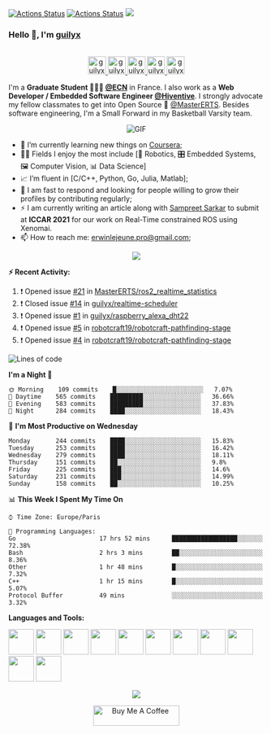 [![Actions Status](https://github.com/guilyx/guilyx/workflows/wakatime-stats/badge.svg)](https://github.com/guilyx/guilyx/actions)
[![Actions Status](https://github.com/guilyx/guilyx/workflows/update-gh-activity/badge.svg)](https://github.com/guilyx/guilyx/actions)
![](https://visitor-badge.glitch.me/badge?page_id=guilyx.guilyx)

### Hello 👋, I'm [guilyx](https://guilyx.github.io) 

<p align="center">
<br/>
<a href="https://twitter.com/spida_rwin">
  <img alt="guilyx | Twitter" width="35px" src="https://image.flaticon.com/icons/svg/2111/2111703.svg" />
</a>
<a href="https://www.linkedin.com/in/erwinlejeune-lkn">
  <img alt="guilyx's LinkdeIN" width="35px" src="https://image.flaticon.com/icons/svg/2111/2111465.svg" />
</a>
<a href="https://www.facebook.com/erwin.lejeune">
  <img alt="guilyx's Facebook" width="35px" src="https://image.flaticon.com/icons/svg/2111/2111342.svg" />
</a>
<a href="https://www.instagram.com/spid_erwin">
  <img alt="guilyx's Instagram" width="35px" src="https://image.flaticon.com/icons/svg/2111/2111421.svg" />
</a>
<a href="https://open.spotify.com/user/11147618695?si=zZFn6uAGRLyoU02lsG50GA">
  <img alt="guilyx's Spotify" width="35px" src="https://image.flaticon.com/icons/svg/2111/2111627.svg" />
</a>
</p>

I'm a **Graduate Student 👨🏽‍💼 [@ECN](https://www.ec-nantes.fr)** in France. I also work as a **Web Developer / Embedded Software Engineer [@Hiventive](https://www.hiventive.com)**. I strongly advocate my fellow classmates to get into Open Source 📢 [@MasterERTS](https://github.com/MasterERTS). Besides software engineering, I'm a Small Forward in my Basketball Varsity team.

<p align="center">
<img align="center" alt="GIF" src="https://media1.tenor.com/images/1c6140897565e34a4e98f618e220dc0d/tenor.gif?itemid=9358372" />
</p>

- 📖 I’m currently learning new things on [Coursera](https://www.coursera.org);
- 🤹🏽 Fields I enjoy the most include [🤖 Robotics, 🎛 Embedded Systems, 🖼 Computer Vision, 📊 Data Science]
- 📈 I’m fluent in [C/C++, Python, Go, Julia, Matlab];
- 💬 I am fast to respond and looking for people willing to grow their profiles by contributing regularly;
- ⚡️ I am currently writing an article along with [Sampreet Sarkar](https://github.com/sampreets3) to submit at **ICCAR 2021** for our work on Real-Time constrained ROS using Xenomai.
- 📫 How to reach me: <erwinlejeune.pro@gmail.com>;

<p align="center">
  <img alig src="https://github-profile-trophy.vercel.app/?username=guilyx&column=6&rank=SSS,SS,S,AAA,AA,A,B,C" />
</p>


**:zap: Recent Activity:**

<!--START_SECTION:activity-->
1. ❗️ Opened issue [#21](https://github.com/MasterERTS/ros2_realtime_statistics/issues/21) in [MasterERTS/ros2_realtime_statistics](https://github.com/MasterERTS/ros2_realtime_statistics)
2. ❗️ Closed issue [#14](https://github.com/guilyx/realtime-scheduler/issues/14) in [guilyx/realtime-scheduler](https://github.com/guilyx/realtime-scheduler)
3. ❗️ Opened issue [#1](https://github.com/guilyx/raspberry_alexa_dht22/issues/1) in [guilyx/raspberry_alexa_dht22](https://github.com/guilyx/raspberry_alexa_dht22)
4. ❗️ Opened issue [#5](https://github.com/robotcraft19/robotcraft-pathfinding-stage/issues/5) in [robotcraft19/robotcraft-pathfinding-stage](https://github.com/robotcraft19/robotcraft-pathfinding-stage)
5. ❗️ Opened issue [#4](https://github.com/robotcraft19/robotcraft-pathfinding-stage/issues/4) in [robotcraft19/robotcraft-pathfinding-stage](https://github.com/robotcraft19/robotcraft-pathfinding-stage)
<!--END_SECTION:activity-->

<!--START_SECTION:waka-->
![Lines of code](https://img.shields.io/badge/From%20Hello%20World%20I%27ve%20Written-22.3%20million%20lines%20of%20code-blue)

**I'm a Night 🦉** 

```text
🌞 Morning    109 commits    █░░░░░░░░░░░░░░░░░░░░░░░░   7.07% 
🌆 Daytime    565 commits    █████████░░░░░░░░░░░░░░░░   36.66% 
🌃 Evening    583 commits    █████████░░░░░░░░░░░░░░░░   37.83% 
🌙 Night      284 commits    ████░░░░░░░░░░░░░░░░░░░░░   18.43%

```
📅 **I'm Most Productive on Wednesday** 

```text
Monday       244 commits    ████░░░░░░░░░░░░░░░░░░░░░   15.83% 
Tuesday      253 commits    ████░░░░░░░░░░░░░░░░░░░░░   16.42% 
Wednesday    279 commits    ████░░░░░░░░░░░░░░░░░░░░░   18.11% 
Thursday     151 commits    ██░░░░░░░░░░░░░░░░░░░░░░░   9.8% 
Friday       225 commits    ███░░░░░░░░░░░░░░░░░░░░░░   14.6% 
Saturday     231 commits    ███░░░░░░░░░░░░░░░░░░░░░░   14.99% 
Sunday       158 commits    ██░░░░░░░░░░░░░░░░░░░░░░░   10.25%

```


📊 **This Week I Spent My Time On** 

```text
⌚︎ Time Zone: Europe/Paris

💬 Programming Languages: 
Go                       17 hrs 52 mins      ██████████████████░░░░░░░   72.38% 
Bash                     2 hrs 3 mins        ██░░░░░░░░░░░░░░░░░░░░░░░   8.36% 
Other                    1 hr 48 mins        █░░░░░░░░░░░░░░░░░░░░░░░░   7.32% 
C++                      1 hr 15 mins        █░░░░░░░░░░░░░░░░░░░░░░░░   5.07% 
Protocol Buffer          49 mins             ░░░░░░░░░░░░░░░░░░░░░░░░░   3.32%

```


<!--END_SECTION:waka-->

**Languages and Tools:**  

<code><img height="50" src="https://image.flaticon.com/icons/svg/2861/2861557.svg"></code>
<code><img height="50" src="https://image.flaticon.com/icons/svg/3190/3190604.svg"></code>
<code><img height="50" src="https://image.flaticon.com/icons/svg/2942/2942156.svg"></code>
<code><img height="50" src="https://img.icons8.com/color/48/000000/golang.png"></code>
<code><img height="50" src="https://image.flaticon.com/icons/svg/1628/1628182.svg"></code>
<code><img height="50" src="https://image.flaticon.com/icons/png/512/2085/2085061.png"></code>
<code><img height="50" src="https://image.flaticon.com/icons/svg/2535/2535543.svg"></code>
<code><img height="50" src="https://cdn.icon-icons.com/icons2/1508/PNG/512/matlab_104289.png"></code>
<code><img height="50" src="https://image.flaticon.com/icons/svg/2721/2721297.svg"></code>
<code><img height="50" src="https://image.flaticon.com/icons/svg/752/752605.svg"></code>
<code><img height="50" src="https://image.flaticon.com/icons/svg/1680/1680899.svg"></code>

<p align="center">
<img align="center" src="https://github-readme-stats.vercel.app/api?username=guilyx&show_icons=true&hide_border=true">
</p>

<p align="center">
<a href="https://www.buymeacoffee.com/dq01aOE" target="_blank"><img src="https://cdn.buymeacoffee.com/buttons/default-red.png" alt="Buy Me A Coffee" height="40" width="170" ></a>
</p>
